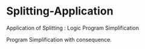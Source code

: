 # Splitting-Application
Application of Splitting : Logic Program Simplification

Program Simplification with consequence.
